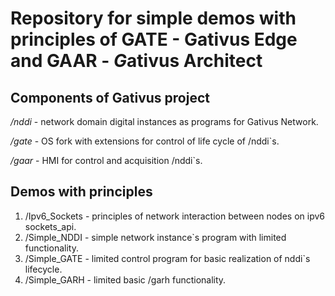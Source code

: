 # Repository for simple demos with principles of GATE - **Gat**ivus **E**dge and GAAR - *G*ativus **Arch**itect

## Components of Gativus project

*/nddi* - network domain digital instances as programs for Gativus Network.

*/gate* -  OS fork with extensions for control of life cycle of /nddi`s.

*/gaar* - HMI for control and acquisition /nddi`s. 

## Demos with principles

1. /Ipv6_Sockets - principles of network interaction between nodes on ipv6 sockets_api.
2. /Simple_NDDI - simple network instance`s program with limited functionality.
3. /Simple_GATE - limited control program for basic realization of nddi`s lifecycle.
4. /Simple_GARH - limited basic /garh functionality.  
